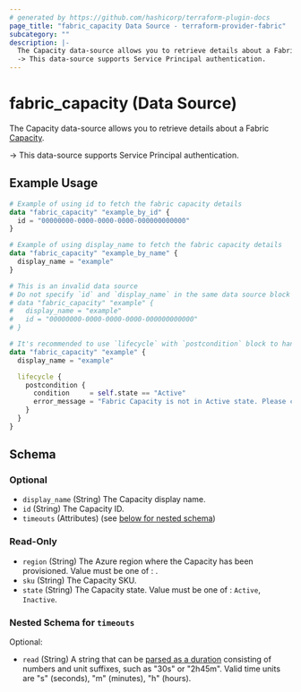 ```yaml
---
# generated by https://github.com/hashicorp/terraform-plugin-docs
page_title: "fabric_capacity Data Source - terraform-provider-fabric"
subcategory: ""
description: |-
  The Capacity data-source allows you to retrieve details about a Fabric Capacity https://learn.microsoft.com/fabric/enterprise/licenses#capacity.
  -> This data-source supports Service Principal authentication.
---
```


# fabric_capacity (Data Source)

The Capacity data-source allows you to retrieve details about a Fabric [Capacity](https://learn.microsoft.com/fabric/enterprise/licenses#capacity).

-> This data-source supports Service Principal authentication.

## Example Usage

```terraform
# Example of using id to fetch the fabric capacity details
data "fabric_capacity" "example_by_id" {
  id = "00000000-0000-0000-0000-000000000000"
}

# Example of using display_name to fetch the fabric capacity details
data "fabric_capacity" "example_by_name" {
  display_name = "example"
}

# This is an invalid data source
# Do not specify `id` and `display_name` in the same data source block
# data "fabric_capacity" "example" {
#   display_name = "example"
#   id = "00000000-0000-0000-0000-000000000000"
# }

# It's recommended to use `lifecycle` with `postcondition` block to handle the state of the capacity.
data "fabric_capacity" "example" {
  display_name = "example"

  lifecycle {
    postcondition {
      condition     = self.state == "Active"
      error_message = "Fabric Capacity is not in Active state. Please check the Fabric Capacity status."
    }
  }
}
```

<!-- schema generated by tfplugindocs -->
## Schema

### Optional

- `display_name` (String) The Capacity display name.
- `id` (String) The Capacity ID.
- `timeouts` (Attributes) (see [below for nested schema](#nestedatt--timeouts))

### Read-Only

- `region` (String) The Azure region where the Capacity has been provisioned. Value must be one of : .
- `sku` (String) The Capacity SKU.
- `state` (String) The Capacity state. Value must be one of : `Active`, `Inactive`.

<a id="nestedatt--timeouts"></a>

### Nested Schema for `timeouts`

Optional:

- `read` (String) A string that can be [parsed as a duration](https://pkg.go.dev/time#ParseDuration) consisting of numbers and unit suffixes, such as "30s" or "2h45m". Valid time units are "s" (seconds), "m" (minutes), "h" (hours).
